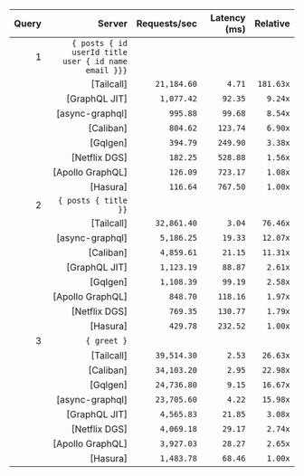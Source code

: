 <!-- PERFORMANCE_RESULTS_START -->

| Query | Server | Requests/sec | Latency (ms) | Relative |
|-------:|--------:|--------------:|--------------:|---------:|
| 1 | `{ posts { id userId title user { id name email }}}` |
|| [Tailcall] | `21,184.60` | `4.71` | `181.63x` |
|| [GraphQL JIT] | `1,077.42` | `92.35` | `9.24x` |
|| [async-graphql] | `995.88` | `99.68` | `8.54x` |
|| [Caliban] | `804.62` | `123.74` | `6.90x` |
|| [Gqlgen] | `394.79` | `249.90` | `3.38x` |
|| [Netflix DGS] | `182.25` | `528.88` | `1.56x` |
|| [Apollo GraphQL] | `126.09` | `723.17` | `1.08x` |
|| [Hasura] | `116.64` | `767.50` | `1.00x` |
| 2 | `{ posts { title }}` |
|| [Tailcall] | `32,861.40` | `3.04` | `76.46x` |
|| [async-graphql] | `5,186.25` | `19.33` | `12.07x` |
|| [Caliban] | `4,859.61` | `21.15` | `11.31x` |
|| [GraphQL JIT] | `1,123.19` | `88.87` | `2.61x` |
|| [Gqlgen] | `1,108.39` | `99.19` | `2.58x` |
|| [Apollo GraphQL] | `848.70` | `118.16` | `1.97x` |
|| [Netflix DGS] | `769.35` | `130.77` | `1.79x` |
|| [Hasura] | `429.78` | `232.52` | `1.00x` |
| 3 | `{ greet }` |
|| [Tailcall] | `39,514.30` | `2.53` | `26.63x` |
|| [Caliban] | `34,103.20` | `2.95` | `22.98x` |
|| [Gqlgen] | `24,736.80` | `9.15` | `16.67x` |
|| [async-graphql] | `23,705.60` | `4.22` | `15.98x` |
|| [GraphQL JIT] | `4,565.83` | `21.85` | `3.08x` |
|| [Netflix DGS] | `4,069.18` | `29.17` | `2.74x` |
|| [Apollo GraphQL] | `3,927.03` | `28.27` | `2.65x` |
|| [Hasura] | `1,483.78` | `68.46` | `1.00x` |

<!-- PERFORMANCE_RESULTS_END -->
